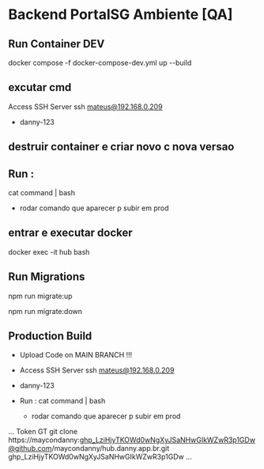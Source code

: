 # Backend PortalSG Ambiente [QA]

## Run Container DEV

docker compose -f docker-compose-dev.yml up --build


## excutar cmd
 Access SSH Server ssh mateus@192.168.0.209
- danny-123

## destruir container e criar novo c nova versao
## Run :
  cat command | bash
  - rodar comando que aparecer p subir em prod

## entrar e executar docker
docker exec -it hub bash


## Run Migrations
npm run migrate:up

npm run migrate:down

## Production Build

- Upload Code on MAIN BRANCH !!!
- Access SSH Server ssh mateus@192.168.0.209
- danny-123

- Run :
  cat command | bash
  - rodar comando que aparecer p subir em prod

...
Token GT
git clone https://maycondanny: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@github.com/maycondanny/hub.danny.app.br.git
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
...

